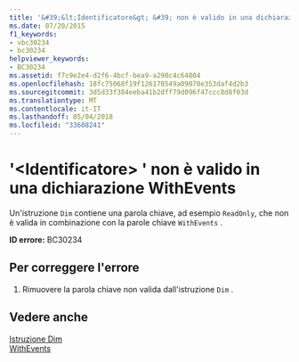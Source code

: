 ```yaml
---
title: '&#39;&lt;Identificatore&gt; &#39; non è valido in una dichiarazione WithEvents'
ms.date: 07/20/2015
f1_keywords:
- vbc30234
- bc30234
helpviewer_keywords:
- BC30234
ms.assetid: f7c9e2e4-d2f6-4bcf-bea9-a290c4c64804
ms.openlocfilehash: 18fc75068f19f126178549a09070e353daf4d2b3
ms.sourcegitcommit: 3d5d33f384eeba41b2dff79d096f47ccc8d8f03d
ms.translationtype: MT
ms.contentlocale: it-IT
ms.lasthandoff: 05/04/2018
ms.locfileid: "33608241"
---
```

# <a name="39ltspecifiergt39-is-not-valid-on-a-withevents-declaration"></a>&#39;&lt;Identificatore&gt; &#39; non è valido in una dichiarazione WithEvents
Un'istruzione `Dim` contiene una parola chiave, ad esempio `ReadOnly`, che non è valida in combinazione con la parole chiave `WithEvents` .  
  
 **ID errore:** BC30234  
  
## <a name="to-correct-this-error"></a>Per correggere l'errore  
  
1.  Rimuovere la parola chiave non valida dall'istruzione `Dim` .  
  
## <a name="see-also"></a>Vedere anche  
 [Istruzione Dim](../../visual-basic/language-reference/statements/dim-statement.md)  
 [WithEvents](../../visual-basic/language-reference/modifiers/withevents.md)
